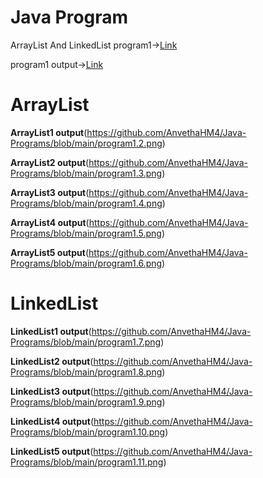 # Java Program

ArrayList And LinkedList program1->[Link](https://github.com/AnvethaHM4/Java-Programs/blob/main/1_ArrayList%20and%20LinkedList/program1.png)

program1 output->[Link](https://github.com/AnvethaHM4/Java-Programs/blob/main/1_ArrayList%20and%20LinkedList/program1.1.png)

# ArrayList

**ArrayList1 output**(https://github.com/AnvethaHM4/Java-Programs/blob/main/program1.2.png)

**ArrayList2 output**(https://github.com/AnvethaHM4/Java-Programs/blob/main/program1.3.png)

**ArrayList3 output**(https://github.com/AnvethaHM4/Java-Programs/blob/main/program1.4.png)

**ArrayList4 output**(https://github.com/AnvethaHM4/Java-Programs/blob/main/program1.5.png)

**ArrayList5 output**(https://github.com/AnvethaHM4/Java-Programs/blob/main/program1.6.png)

# LinkedList

**LinkedList1 output**(https://github.com/AnvethaHM4/Java-Programs/blob/main/program1.7.png)

**LinkedList2 output**(https://github.com/AnvethaHM4/Java-Programs/blob/main/program1.8.png)

**LinkedList3 output**(https://github.com/AnvethaHM4/Java-Programs/blob/main/program1.9.png)

**LinkedList4 output**(https://github.com/AnvethaHM4/Java-Programs/blob/main/program1.10.png)

**LinkedList5 output**(https://github.com/AnvethaHM4/Java-Programs/blob/main/program1.11.png)


